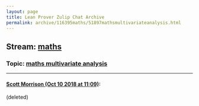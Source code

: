 ```yaml
---
layout: page
title: Lean Prover Zulip Chat Archive 
permalink: archive/116395maths/51897mathsmultivariateanalysis.html
---
```


## Stream: [maths](index.html)
### Topic: [maths  multivariate analysis](51897mathsmultivariateanalysis.html)

---

#### [Scott Morrison (Oct 10 2018 at 11:09)](https://leanprover.zulipchat.com/#narrow/stream/116395-maths/topic/maths%20%20multivariate%20analysis/near/135528589):
(deleted)

